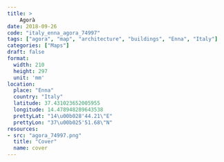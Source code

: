 ```yaml
---
title: > 
    Agorà
date: 2018-09-26
code: "italy_enna_agora_74997"
tags: ["agora", "map", "architecture", "buildings", "Enna", "Italy"]
categories: ["Maps"]
draft: false
format:
  width: 210
  height: 297
  unit: 'mm'
location:
  place: "Enna"
  country: "Italy"
  latitude: 37.431023652005955
  longitude: 14.478948289643538
  prettyLat: "14\u00b028'44.21\"E"
  prettyLon: "37\u00b025'51.68\"N"
resources:
- src: "agora_74997.png"
  title: "Cover"
  name: cover
---
```

